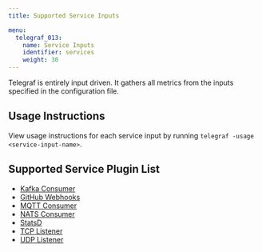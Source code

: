 ```yaml
---
title: Supported Service Inputs

menu:
  telegraf_013:
    name: Service Inputs
    identifier: services
    weight: 30
---
```


Telegraf is entirely input driven. It gathers all metrics from the inputs specified in the configuration file.

## Usage Instructions

View usage instructions for each service input by running `telegraf -usage <service-input-name>`.

## Supported Service Plugin List

* [Kafka Consumer](https://github.com/influxdata/telegraf/tree/master/plugins/inputs/kafka_consumer)
* [GitHub Webhooks](https://github.com/influxdata/telegraf/tree/master/plugins/inputs/github_webhooks)
* [MQTT Consumer](https://github.com/influxdata/telegraf/tree/master/plugins/inputs/mqtt_consumer)
* [NATS Consumer](https://github.com/influxdata/telegraf/tree/master/plugins/inputs/nats_consumer)
* [StatsD](https://github.com/influxdata/telegraf/tree/master/plugins/inputs/statsd)
* [TCP Listener](https://github.com/influxdata/telegraf/tree/master/plugins/inputs/tcp_listener)
* [UDP Listener](https://github.com/influxdata/telegraf/tree/master/plugins/inputs/udp_listener)
